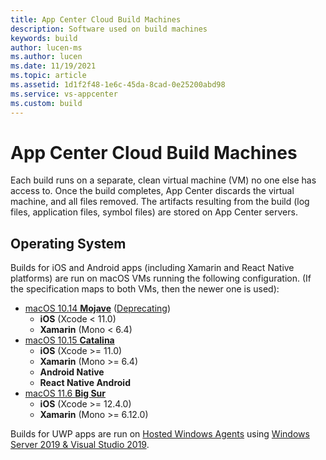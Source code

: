 ```yaml
---
title: App Center Cloud Build Machines
description: Software used on build machines
keywords: build
author: lucen-ms
ms.author: lucen
ms.date: 11/19/2021
ms.topic: article
ms.assetid: 1d1f2f48-1e6c-45da-8cad-0e25200abd98
ms.service: vs-appcenter
ms.custom: build
---
```


# App Center Cloud Build Machines

Each build runs on a separate, clean virtual machine (VM) no one else has access to. Once the build completes, App Center discards the virtual machine, and all files removed. The artifacts resulting from the build (log files, application files, symbol files) are stored on App Center servers.

## Operating System

Builds for iOS and Android apps (including Xamarin and React Native platforms) are run on macOS VMs running the following configuration. (If the specification maps to both VMs, then the newer one is used):

- [macOS 10.14 **Mojave**](https://github.com/actions/virtual-environments/blob/main/images/macos/macos-10.14-Readme.md) ([Deprecating](https://devblogs.microsoft.com/appcenter/deprecating-macos-10-14-image-in-app-center-build/))
  - **iOS** (Xcode < 11.0)
  - **Xamarin** (Mono < 6.4)
- [macOS 10.15 **Catalina**](https://github.com/actions/virtual-environments/blob/main/images/macos/macos-10.15-Readme.md)
  - **iOS** (Xcode >= 11.0)
  - **Xamarin** (Mono >= 6.4)
  - **Android Native**
  - **React Native Android**
- [macOS 11.6 **Big Sur**](https://github.com/actions/virtual-environments/blob/main/images/macos/macos-11-Readme.md)
  - **iOS** (Xcode >= 12.4.0)
  - **Xamarin** (Mono >= 6.12.0)

Builds for UWP apps are run on [Hosted Windows Agents](https://www.visualstudio.com/docs/build/concepts/agents/hosted) using [Windows Server 2019 & Visual Studio 2019](https://github.com/actions/virtual-environments/blob/master/images/win/Windows2019-Readme.md).
